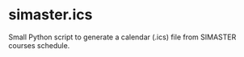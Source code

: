 # simaster.ics
Small Python script to generate a calendar (.ics) file from SIMASTER courses schedule.
